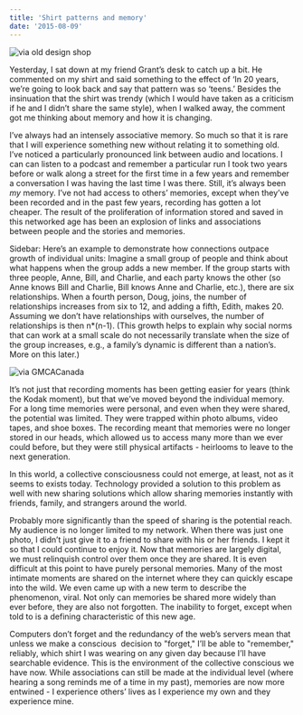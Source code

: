 ```yaml
---
title: 'Shirt patterns and memory'
date: '2015-08-09'
---
```


![](https://res.cloudinary.com/scweiss1/image/upload/v1590872017/code-comments/shirt-patterns-memory/OldDesignShop_ONeillCatalogueMensClothingBW_nzrz8t.jpg 'via old design shop')

Yesterday, I sat down at my friend Grant’s desk to catch up a bit. He commented on my shirt and said something to the effect of ‘In 20 years, we’re going to look back and say that pattern was so ‘teens.’ Besides the insinuation that the shirt was trendy (which I would have taken as a criticism if he and I didn’t share the same style), when I walked away, the comment got me thinking about memory and how it is changing.

I’ve always had an intensely associative memory. So much so that it is rare that I will experience something new without relating it to something old. I’ve noticed a particularly pronounced link between audio and locations. I can can listen to a podcast and remember a particular run I took two years before or walk along a street for the first time in a few years and remember a conversation I was having the last time I was there. Still, it’s always been *my* memory. I’ve not had access to others’ memories, except when they’ve been recorded and in the past few years, recording has gotten a lot cheaper. The result of the proliferation of information stored and saved in this networked age has been an explosion of links and associations between people and the stories and memories.

Sidebar: Here’s an example to demonstrate how connections outpace growth of individual units: Imagine a small group of people and think about what happens when the group adds a new member. If the group starts with three people, Anne, Bill, and Charlie, and each party knows the other (so Anne knows Bill and Charlie, Bill knows Anne and Charlie, etc.), there are six relationships. When a fourth person, Doug, joins, the number of relationships increases from six to 12, and adding a fifth, Edith, makes 20. Assuming we don’t have relationships with ourselves, the number of relationships is then n\*(n-1). (This growth helps to explain why social norms that can work at a small scale do not necessarily translate when the size of the group increases, e.g., a family’s dynamic is different than a nation’s. More on this later.)

![](https://res.cloudinary.com/scweiss1/image/upload/v1590872017/code-comments/shirt-patterns-memory/graph_lzh7bv.png 'via GMCACanada')

It’s not just that recording moments has been getting easier for years (think the Kodak moment), but that we’ve moved beyond the individual memory. For a long time memories were personal, and even when they were shared, the potential was limited. They were trapped within photo albums, video tapes, and shoe boxes. The recording meant that memories were no longer stored in our heads, which allowed us to access many more than we ever could before, but they were still physical artifacts - heirlooms to leave to the next generation.

In this world, a collective consciousness could not emerge, at least, not as it seems to exists today. Technology provided a solution to this problem as well with new sharing solutions which allow sharing memories instantly with friends, family, and strangers around the world.

Probably more significantly than the speed of sharing is the potential reach. My audience is no longer limited to my network. When there was just one photo, I didn’t just give it to a friend to share with his or her friends. I kept it so that I could continue to enjoy it. Now that memories are largely digital, we must relinquish control over them once they are shared. It is even difficult at this point to have purely personal memories. Many of the most intimate moments are shared on the internet where they can quickly escape into the wild. We even came up with a new term to describe the phenomenon, viral. Not only can memories be shared more widely than ever before, they are also not forgotten. The inability to forget, except when told to is a defining characteristic of this new age.

Computers don’t forget and the redundancy of the web’s servers mean that unless we make a conscious  decision to "forget," I’ll be able to "remember," reliably, which shirt I was wearing on any given day because I’ll have searchable evidence. This is the environment of the collective conscious we have now. While associations can still be made at the individual level (where hearing a song reminds me of a time in my past), memories are now more entwined - I experience others’ lives as I experience my own and they experience mine.
